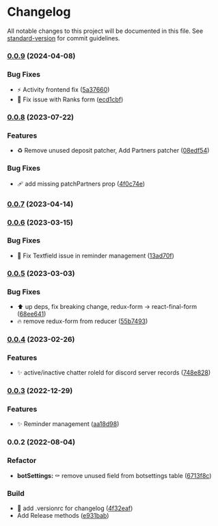# Changelog

All notable changes to this project will be documented in this file. See [standard-version](https://github.com/conventional-changelog/standard-version) for commit guidelines.

### [0.0.9](https://github.com/bobpepers/Runebase-Discord-Bot-dashboard/compare/v0.0.8...v0.0.9) (2024-04-08)


### Bug Fixes

* :zap: Activity frontend fix ([5a37660](https://github.com/bobpepers/Runebase-Discord-Bot-dashboard/commit/5a3766073cc25fab2a0d071a1a5e73a62a825693))
* 🐛 Fix issue with Ranks form ([ecd1cbf](https://github.com/bobpepers/Runebase-Discord-Bot-dashboard/commit/ecd1cbf69aee71cc5e10d0ad420e68db925da064))

### [0.0.8](https://github.com/bobpepers/Runebase-Discord-Bot-dashboard/compare/v0.0.7...v0.0.8) (2023-07-22)


### Features

* ♻️ Remove unused deposit patcher, Add Partners patcher ([08edf54](https://github.com/bobpepers/Runebase-Discord-Bot-dashboard/commit/08edf54c23e0fe51d3d9cbba105c8c05c76d6e17))


### Bug Fixes

* 🩹 add missing patchPartners prop ([4f0c74e](https://github.com/bobpepers/Runebase-Discord-Bot-dashboard/commit/4f0c74ea0ffe41e22550b48934fa7dd16bcc917d))

### [0.0.7](https://github.com/bobpepers/Runebase-Discord-Bot-dashboard/compare/v0.0.6...v0.0.7) (2023-04-14)

### [0.0.6](https://github.com/bobpepers/Runebase-Discord-Bot-dashboard/compare/v0.0.5...v0.0.6) (2023-03-15)


### Bug Fixes

* 🐛 Fix Textfield issue in reminder management ([13ad70f](https://github.com/bobpepers/Runebase-Discord-Bot-dashboard/commit/13ad70f2d2fb2afef855ac53aacfa9f1923aa4dd))

### [0.0.5](https://github.com/bobpepers/Runebase-Discord-Bot-dashboard/compare/v0.0.4...v0.0.5) (2023-03-03)


### Bug Fixes

* ⬆️ up deps, fix breaking change, redux-form -> react-final-form ([68ee641](https://github.com/bobpepers/Runebase-Discord-Bot-dashboard/commit/68ee64174ba55106986736d4d127f4da1f87e016))
* 🔥 remove redux-form from reducer ([55b7493](https://github.com/bobpepers/Runebase-Discord-Bot-dashboard/commit/55b7493e92ed6e3b83339772ccb8493cd084c197))

### [0.0.4](https://github.com/bobpepers/Runebase-Discord-Bot-dashboard/compare/v0.0.3...v0.0.4) (2023-02-26)


### Features

* ✨ active/inactive chatter roleId for discord server records ([748e828](https://github.com/bobpepers/Runebase-Discord-Bot-dashboard/commit/748e8284a433e5a186e5780904f4a3b6d2c17bd0))

### [0.0.3](https://github.com/bobpepers/Runebase-Discord-Bot-dashboard/compare/v0.0.2...v0.0.3) (2022-12-29)


### Features

* ✨ Reminder management ([aa18d98](https://github.com/bobpepers/Runebase-Discord-Bot-dashboard/commit/aa18d98ce12a8598a2901c3ef8ed6b5b2c367e44))

### 0.0.2 (2022-08-04)


### Refactor

* **botSettings:** :coffin: remove unused field from botsettings table ([6713f8c](https://github.com/bobpepers/Runebase-Discord-Bot-dashboard/commit/6713f8ccc65211fad1abbdb1fd0cf53ace1bac9e))


### Build

* :wrench: add .versionrc for changelog ([4f32eaf](https://github.com/bobpepers/Runebase-Discord-Bot-dashboard/commit/4f32eaff40019680b78bbfa54c826573541498b4))
* Add Release methods ([e931bab](https://github.com/bobpepers/Runebase-Discord-Bot-dashboard/commit/e931bab71f7f3cf9ee43f9b8c558418e1c8bff20))
